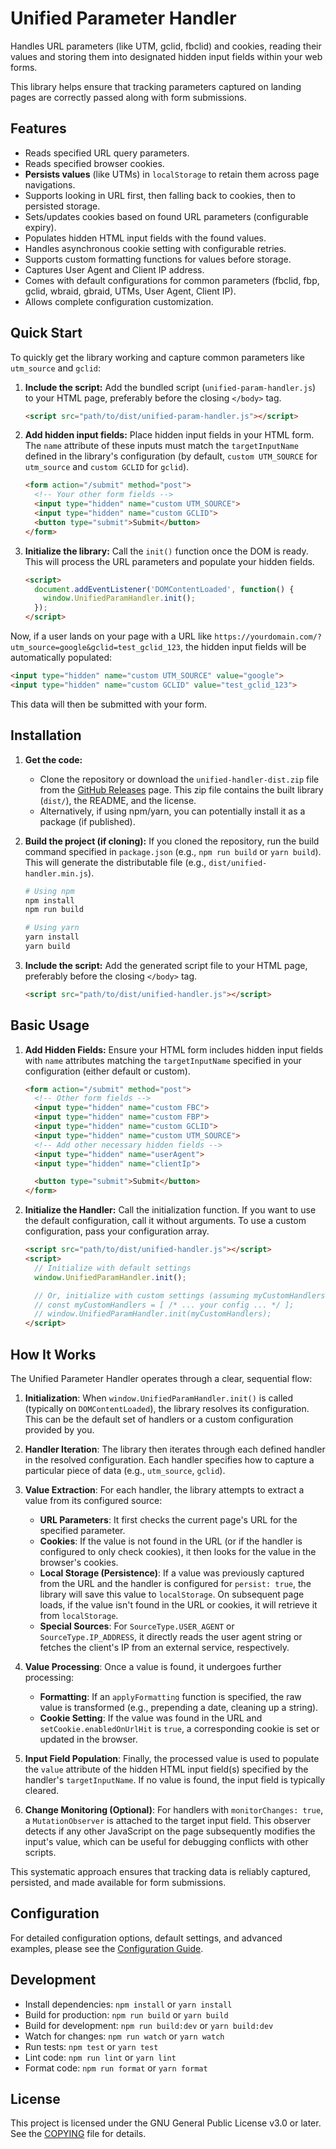 # Unified Parameter Handler

Handles URL parameters (like UTM, gclid, fbclid) and cookies, reading their values and storing them into designated hidden input fields within your web forms.

This library helps ensure that tracking parameters captured on landing pages are correctly passed along with form submissions.

## Features

*   Reads specified URL query parameters.
*   Reads specified browser cookies.
*   **Persists values** (like UTMs) in `localStorage` to retain them across page navigations.
*   Supports looking in URL first, then falling back to cookies, then to persisted storage.
*   Sets/updates cookies based on found URL parameters (configurable expiry).
*   Populates hidden HTML input fields with the found values.
*   Handles asynchronous cookie setting with configurable retries.
*   Supports custom formatting functions for values before storage.
*   Captures User Agent and Client IP address.
*   Comes with default configurations for common parameters (fbclid, fbp, gclid, wbraid, gbraid, UTMs, User Agent, Client IP).
*   Allows complete configuration customization.

## Quick Start

To quickly get the library working and capture common parameters like `utm_source` and `gclid`:

1.  **Include the script:** Add the bundled script (`unified-param-handler.js`) to your HTML page, preferably before the closing `</body>` tag.

    ```html
    <script src="path/to/dist/unified-param-handler.js"></script>
    ```

2.  **Add hidden input fields:** Place hidden input fields in your HTML form. The `name` attribute of these inputs must match the `targetInputName` defined in the library's configuration (by default, `custom UTM_SOURCE` for `utm_source` and `custom GCLID` for `gclid`).

    ```html
    <form action="/submit" method="post">
      <!-- Your other form fields -->
      <input type="hidden" name="custom UTM_SOURCE">
      <input type="hidden" name="custom GCLID">
      <button type="submit">Submit</button>
    </form>
    ```

3.  **Initialize the library:** Call the `init()` function once the DOM is ready. This will process the URL parameters and populate your hidden fields.

    ```html
    <script>
      document.addEventListener('DOMContentLoaded', function() {
        window.UnifiedParamHandler.init();
      });
    </script>
    ```

Now, if a user lands on your page with a URL like `https://yourdomain.com/?utm_source=google&gclid=test_gclid_123`,
the hidden input fields will be automatically populated:

```html
<input type="hidden" name="custom UTM_SOURCE" value="google">
<input type="hidden" name="custom GCLID" value="test_gclid_123">
```

This data will then be submitted with your form.


## Installation

1.  **Get the code:**
    *   Clone the repository or download the `unified-handler-dist.zip` file from the [GitHub Releases](https://github.com/atomicagility/unified-param-handler/releases) page. This zip file contains the built library (`dist/`), the README, and the license.
    *   Alternatively, if using npm/yarn, you can potentially install it as a package (if published).

2.  **Build the project (if cloning):**
    If you cloned the repository, run the build command specified in `package.json` (e.g., `npm run build` or `yarn build`). This will generate the distributable file (e.g., `dist/unified-handler.min.js`).

    ```bash
    # Using npm
    npm install
    npm run build

    # Using yarn
    yarn install
    yarn build
    ```

2.  **Include the script:**
    Add the generated script file to your HTML page, preferably before the closing `</body>` tag.

    ```html
    <script src="path/to/dist/unified-handler.js"></script>
    ```

## Basic Usage

1.  **Add Hidden Fields:** Ensure your HTML form includes hidden input fields with `name` attributes matching the `targetInputName` specified in your configuration (either default or custom).

    ```html
    <form action="/submit" method="post">
      <!-- Other form fields -->
      <input type="hidden" name="custom FBC">
      <input type="hidden" name="custom FBP">
      <input type="hidden" name="custom GCLID">
      <input type="hidden" name="custom UTM_SOURCE">
      <!-- Add other necessary hidden fields -->
      <input type="hidden" name="userAgent"> 
      <input type="hidden" name="clientIp">

      <button type="submit">Submit</button>
    </form>
    ```

2.  **Initialize the Handler:** Call the initialization function. If you want to use the default configuration, call it without arguments. To use a custom configuration, pass your configuration array.

    ```html
    <script src="path/to/dist/unified-handler.js"></script>
    <script>
      // Initialize with default settings
      window.UnifiedParamHandler.init();

      // Or, initialize with custom settings (assuming myCustomHandlers is defined)
      // const myCustomHandlers = [ /* ... your config ... */ ];
      // window.UnifiedParamHandler.init(myCustomHandlers);
    </script>
    ```

## How It Works

The Unified Parameter Handler operates through a clear, sequential flow:

1.  **Initialization**: When `window.UnifiedParamHandler.init()` is called (typically on `DOMContentLoaded`),
    the library resolves its configuration. This can be the default set of handlers or a custom configuration provided by you.

2.  **Handler Iteration**: The library then iterates through each defined handler in the resolved configuration.
    Each handler specifies how to capture a particular piece of data (e.g., `utm_source`, `gclid`).

3.  **Value Extraction**: For each handler, the library attempts to extract a value from its configured source:
    *   **URL Parameters**: It first checks the current page's URL for the specified parameter.
    *   **Cookies**: If the value is not found in the URL (or if the handler is configured to only check cookies), it then looks for the value in the browser's cookies.
    *   **Local Storage (Persistence)**: If a value was previously captured from the URL and the handler is configured for `persist: true`, the library will save this value to `localStorage`. On subsequent page loads, if the value isn't found in the URL or cookies, it will retrieve it from `localStorage`.
    *   **Special Sources**: For `SourceType.USER_AGENT` or `SourceType.IP_ADDRESS`, it directly reads the user agent string or fetches the client's IP from an external service, respectively.

4.  **Value Processing**: Once a value is found, it undergoes further processing:
    *   **Formatting**: If an `applyFormatting` function is specified, the raw value is transformed (e.g., prepending a date, cleaning up a string).
    *   **Cookie Setting**: If the value was found in the URL and `setCookie.enabledOnUrlHit` is `true`, a corresponding cookie is set or updated in the browser.

5.  **Input Field Population**: Finally, the processed value is used to populate the `value` attribute of the hidden HTML input field(s) specified by the handler's `targetInputName`. If no value is found, the input field is typically cleared.

6.  **Change Monitoring (Optional)**: For handlers with `monitorChanges: true`, a `MutationObserver` is attached to the target input field. This observer detects if any other JavaScript on the page subsequently modifies the input's value, which can be useful for debugging conflicts with other scripts.

This systematic approach ensures that tracking data is reliably captured, persisted, and made available for form submissions.

## Configuration

For detailed configuration options, default settings, and advanced examples, please see the [Configuration Guide](./docs/CONFIGURATION.md).

## Development

*   Install dependencies: `npm install` or `yarn install`
*   Build for production: `npm run build` or `yarn build`
*   Build for development: `npm run build:dev` or `yarn build:dev`
*   Watch for changes: `npm run watch` or `yarn watch`
*   Run tests: `npm test` or `yarn test`
*   Lint code: `npm run lint` or `yarn lint`
*   Format code: `npm run format` or `yarn format`

## License

This project is licensed under the GNU General Public License v3.0 or later. See the [COPYING](./COPYING) file for details.
